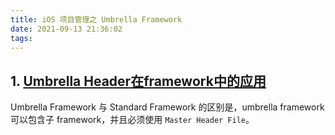 ```yaml
---
title: iOS 项目管理之 Umbrella Framework
date: 2021-09-13 21:36:02
tags:
---
```


## 1. [Umbrella Header在framework中的应用](http://blog.startry.com/2015/08/25/Renaming-umbrella-header-for-iOS-framework/)

Umbrella Framework 与 Standard Framework 的区别是，umbrella framework 可以包含子 framework，并且必须使用 `Master Header File`。
